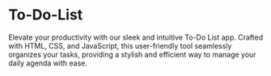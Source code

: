 # To-Do-List
Elevate your productivity with our sleek and intuitive To-Do List app. Crafted with HTML, CSS, and JavaScript, this user-friendly tool seamlessly organizes your tasks, providing a stylish and efficient way to manage your daily agenda with ease.
